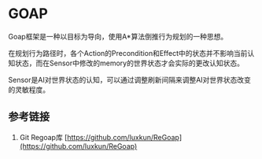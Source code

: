 # GOAP

Goap框架是一种以目标为导向，使用A\*算法倒推行为规划的一种思想。

在规划行为路径时，各个Action的Precondition和Effect中的状态并不影响当前认知状态，而在Sensor中修改的memory的世界状态才会实际的更改认知状态。

Sensor是AI对世界状态的认知，可以通过调整刷新间隔来调整AI对世界状态改变的灵敏程度。

## 参考链接

1. Git Regoap库 [https://github.com/luxkun/ReGoap](https://github.com/luxkun/ReGoap)
